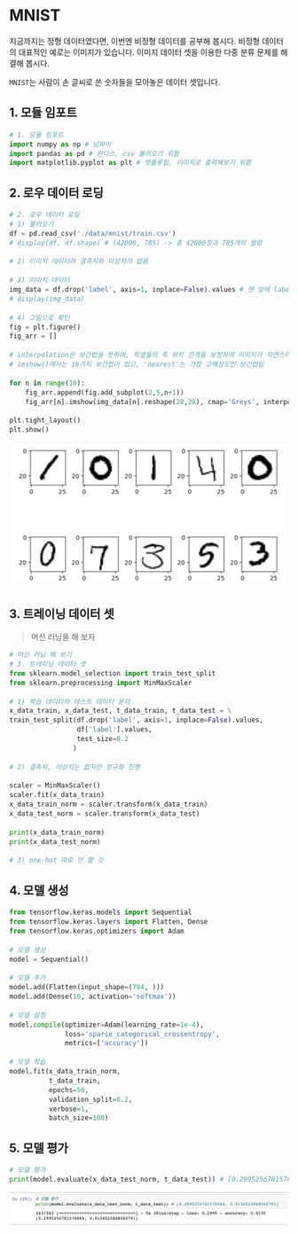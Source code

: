 # MNIST

지금까지는 정형 데이터였다면, 이번엔 비정형 데이터를 공부해 봅시다. 비정형 데이터의 대표적인 예로는 이미지가 있습니다. 이미지 데이터 셋을 이용한 다중 분류 문제를 해결해 봅시다.

<code>MNIST</code>는 사람이 손 글씨로 쓴 숫자들을 모아놓은 데이터 셋입니다. 

## 1. 모듈 임포트

```py
# 1. 모듈 임포트
import numpy as np # 넘파이
import pandas as pd # 판다스, csv 불러오기 위함
import matplotlib.pyplot as plt # 맷플롯핍, 이미지로 출력해보기 위함
```

## 2. 로우 데이터 로딩

```py
# 2. 로우 데이터 로딩
# 1) 불러오기
df = pd.read_csv('./data/mnist/train.csv')
# display(df, df.shape) # (42000, 785) -> 총 42000장과 785개의 컬럼

# 2) 이미지 데이터라 결측치와 이상치가 없음

# 3) 이미지 데이터
img_data = df.drop('label', axis=1, inplace=False).values # 맨 앞에 label만 날리면 나머지가 픽셀 데이터라, 이미지 데이터만 가질 수 있음
# display(img_data)

# 4) 그림으로 확인
fig = plt.figure()
fig_arr = []

# interpolation은 보간법을 뜻하며, 픽셀들의 축 위치 간격을 보정하여 이미지가 자연스러운 모양으로 보일 수 있게 하는 방법 
# imshow()에서는 16가지 보간법이 있고, 'nearest'는 가장 고해상도인 보간법임

for n in range(10):
    fig_arr.append(fig.add_subplot(2,5,n+1))
    fig_arr[n].imshow(img_data[n].reshape(28,28), cmap='Greys', interpolation='nearest')
    
plt.tight_layout()
plt.show()
```

![](./images/2023-04-04-14-03-35.png)

## 3. 트레이닝 데이터 셋
> 머신 러닝을 해 보자

```py
# 머신 러닝 해 보기
# 3. 트레이닝 데이터 셋
from sklearn.model_selection import train_test_split
from sklearn.preprocessing import MinMaxScaler

# 1) 학습 데이터와 테스트 데이터 분리
x_data_train, x_data_test, t_data_train, t_data_test = \
train_test_split(df.drop('label', axis=1, inplace=False).values,
                 df['label'].values,
                 test_size=0.2
                )

# 2) 결측치, 이상치는 없지만 정규화 진행

scaler = MinMaxScaler()
scaler.fit(x_data_train)
x_data_train_norm = scaler.transform(x_data_train)
x_data_test_norm = scaler.transform(x_data_test)

print(x_data_train_norm)
print(x_data_test_norm)

# 3) one-hot 따로 안 할 것
```

## 4. 모델 생성

```py
from tensorflow.keras.models import Sequential
from tensorflow.keras.layers import Flatten, Dense
from tensorflow.keras.optimizers import Adam

# 모델 생성
model = Sequential()

# 모델 추가
model.add(Flatten(input_shape=(784, )))
model.add(Dense(10, activation='softmax'))

# 모델 설정
model.compile(optimizer=Adam(learning_rate=1e-4), 
              loss='sparse_categorical_crossentropy',
              metrics=['accuracy'])

# 모델 학습
model.fit(x_data_train_norm,
          t_data_train,
          epochs=50,
          validation_split=0.2,
          verbose=1,
          batch_size=100) 
```

## 5. 모델 평가

```py
# 모델 평가
print(model.evaluate(x_data_test_norm, t_data_test)) # [0.2995256781578064, 0.9134523868560791]
```

![](./images/2023-04-04-14-41-23.png)